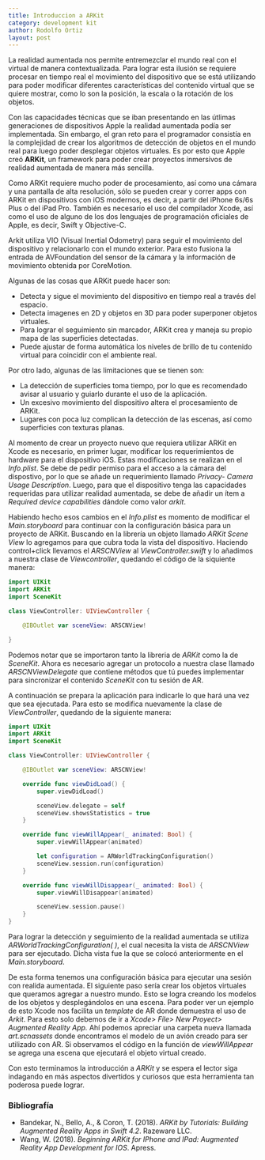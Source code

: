 ```yaml
---
title: Introduccion a ARKit
category: development kit
author: Rodolfo Ortiz
layout: post
---
```


La realidad aumentada nos permite entremezclar el mundo real con el virtual de manera contextualizada. Para lograr esta ilusión se requiere procesar en tiempo real el movimiento del dispositivo que se está utilizando para poder modificar diferentes características del contenido virtual que se quiere mostrar, como lo son la posición, la escala o la rotación de los objetos.

Con las capacidades técnicas que se iban presentando en las útlimas generaciones de dispositivos Apple la realidad aumentada podía ser implementada. Sin embargo, el gran reto para el programador consistía en la complejidad de crear los algoritmos de detección de objetos en el mundo real para luego poder desplegar objetos virtuales. Es por esto que Apple creó **ARKit**, un framework para poder crear proyectos inmersivos de realidad aumentada de manera más sencilla.

Como ARKit requiere mucho poder de procesamiento, así como una cámara y una pantalla de alta resolución, sólo se pueden crear y correr apps con ARKit en dispositivos con iOS modernos, es decir, a partir del iPhone 6s/6s Plus o del iPad Pro. También es necesario el uso del compilador Xcode, así como el uso de alguno de los dos lenguajes de programación oficiales de Apple, es decir, Swift y Objective-C.

Arkit utiliza VIO (Visual Inertial Odometry) para seguir el movimiento del dispositivo y relacionarlo con el mundo exterior. Para esto fusiona la entrada de AVFoundation del sensor de la cámara y la información de movimiento obtenida por CoreMotion.

Algunas de las cosas que ARKit puede hacer son:

- Detecta y sigue el movimiento del dispositivo en tiempo real a través del espacio.
- Detecta imagenes en 2D y objetos en 3D para poder superponer objetos virtuales.
- Para lograr el seguimiento sin marcador, ARKit crea y maneja su propio mapa de las superficies detectadas.
- Puede ajustar de forma automática los niveles de brillo de tu contenido virtual para coincidir con el ambiente real.

Por otro lado, algunas de las limitaciones que se tienen son:

- La detección de superficies toma tiempo, por lo que es recomendado avisar al usuario y guiarlo durante el uso de la aplicación.
- Un excesivo movimiento del dispositivo altera el procesamiento de ARKit.
- Lugares con poca luz complican la detección de las escenas, así como superficies con texturas planas.

Al momento de crear un proyecto nuevo que requiera utilizar ARKit en Xcode es necesario, en primer lugar, modificar los requerimientos de hardware para el dispositivo iOS. Estas modificaciones se realizan en el *Info.plist*. Se debe de pedir permiso para el acceso a la cámara del dispostivo, por lo que se añade un requerimiento llamado *Privacy- Camera Usage Description*. Luego, para que el dispositivo tenga las capacidades requeridas para utilizar realidad aumentada, se debe de añadir un ítem a *Required device capabilities* dándole como valor *arkit*.

Habiendo hecho esos cambios en el *Info.plist* es momento de modificar el *Main.storyboard* para continuar con la configuración básica para un proyecto de ARKit. Buscando en la librería un objeto llamado *ARKit Scene View* lo agregamos para que cubra toda la vista del dispositivo. Haciendo control+click llevamos el *ARSCNView* al *ViewController.swift* y lo añadimos a nuestra clase de *Viewcontroller*, quedando el código de la siquiente manera:


```swift
import UIKit
import ARKit
import SceneKit

class ViewController: UIViewController {

    @IBOutlet var sceneView: ARSCNView!

}
```

Podemos notar que se importaron tanto la libreria de *ARKit* como la de *SceneKit*. Ahora es necesario agregar un protocolo a nuestra clase llamado *ARSCNViewDelegate* que contiene métodos que tú puedes implementar para sincronizar el contenido *SceneKit* con tu sesión de AR.

A continuación se prepara la aplicación para indicarle lo que hará una vez que sea ejecutada. Para esto se modifica nuevamente la clase de *ViewController*, quedando de la siguiente manera:

```swift
import UIKit
import ARKit
import SceneKit

class ViewController: UIViewController {

    @IBOutlet var sceneView: ARSCNView!

    override func viewDidLoad() {
        super.viewDidLoad()

        sceneView.delegate = self
        sceneView.showsStatistics = true
    }

    override func viewWillAppear(_ animated: Bool) {
        super.viewWillAppear(animated)

        let configuration = ARWorldTrackingConfiguration()
        sceneView.session.run(configuration)
    }

    override func viewWillDisappear(_ animated: Bool) {
        super.viewWillDisappear(animated)

        sceneView.session.pause()
    }
}
```

Para lograr la detección y seguimiento de la realidad aumentada se utiliza *ARWorldTrackingConfiguration( )*, el cual necesita la vista de *ARSCNView* para ser ejecutado. Dicha vista fue la que se colocó anteriormente en el *Main.storyboard*.

De esta forma tenemos una configuración básica para ejecutar una sesión con realida aumentada. El siguiente paso sería crear los objetos virtuales que queramos agregar a nuestro mundo. Esto se logra creando los modelos de los objetos y desplegándolos en una escena. Para poder ver un ejemplo de esto Xcode nos facilita un *template* de AR donde demuestra el uso de *Arkit*. Para esto solo debemos de ir a *Xcode> File> New Proyect> Augmented Reality App.* Ahí podemos apreciar una carpeta nueva llamada *art.scnassets* donde encontramos el modelo de un avión creado para ser utilizado con AR. Si observamos el código en la  función  de *viewWillAppear* se agrega una escena que ejecutará el objeto virtual creado.

Con esto terminamos la introducción a *ARKit* y se espera el lector siga indagando en más aspectos divertidos y curiosos que esta herramienta tan poderosa puede lograr.

### Bibliografía

- Bandekar, N., Bello, A., & Coron, T. (2018). *ARKit by Tutorials: Building Augmented Reality Apps in Swift 4.2*. Razeware LLC.
- Wang, W. (2018). *Beginning ARKit for IPhone and IPad: Augmented Reality App Development for IOS*. Apress.